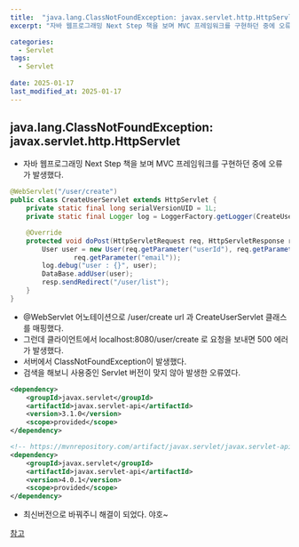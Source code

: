 ```yaml
---
title:  "java.lang.ClassNotFoundException: javax.servlet.http.HttpServlet"
excerpt: "자바 웹프로그래밍 Next Step 책을 보며 MVC 프레임워크를 구현하던 중에 오류가 발생했다"

categories:
  - Servlet
tags:
  - Servlet
 
date: 2025-01-17
last_modified_at: 2025-01-17
---
```

## java.lang.ClassNotFoundException: javax.servlet.http.HttpServlet

- 자바 웹프로그래밍 Next Step 책을 보며 MVC 프레임워크를 구현하던 중에 오류가 발생했다.

```java
@WebServlet("/user/create")
public class CreateUserServlet extends HttpServlet {
    private static final long serialVersionUID = 1L;
    private static final Logger log = LoggerFactory.getLogger(CreateUserServlet.class);

    @Override
    protected void doPost(HttpServletRequest req, HttpServletResponse resp) throws ServletException, IOException {
        User user = new User(req.getParameter("userId"), req.getParameter("password"), req.getParameter("name"),
                req.getParameter("email"));
        log.debug("user : {}", user);
        DataBase.addUser(user);
        resp.sendRedirect("/user/list");
    }
}
```

- @WebServlet 어노테이션으로 /user/create url 과 CreateUserServlet 클래스를 매핑했다.
- 그런데 클라이언트에서 localhost:8080/user/create 로 요청을 보내면 500 에러가 발생했다.
- 서버에서 ClassNotFoundException이 발생했다.
- 검색을 해보니 사용중인 Servlet 버전이 맞지 않아 발생한 오류였다.

```xml
<dependency>
    <groupId>javax.servlet</groupId>
    <artifactId>javax.servlet-api</artifactId>
    <version>3.1.0</version>
    <scope>provided</scope>
</dependency>
```

```xml
<!-- https://mvnrepository.com/artifact/javax.servlet/javax.servlet-api -->
<dependency>
    <groupId>javax.servlet</groupId>
    <artifactId>javax.servlet-api</artifactId>
    <version>4.0.1</version>
    <scope>provided</scope>
</dependency>

```

- 최신버전으로 바꿔주니 해결이 되었다. 야호~

[참고](https://stackoverflow.com/questions/77335852/java-lang-classnotfoundexception-javax-servlet-http-httpservlet-in-springmvc)
